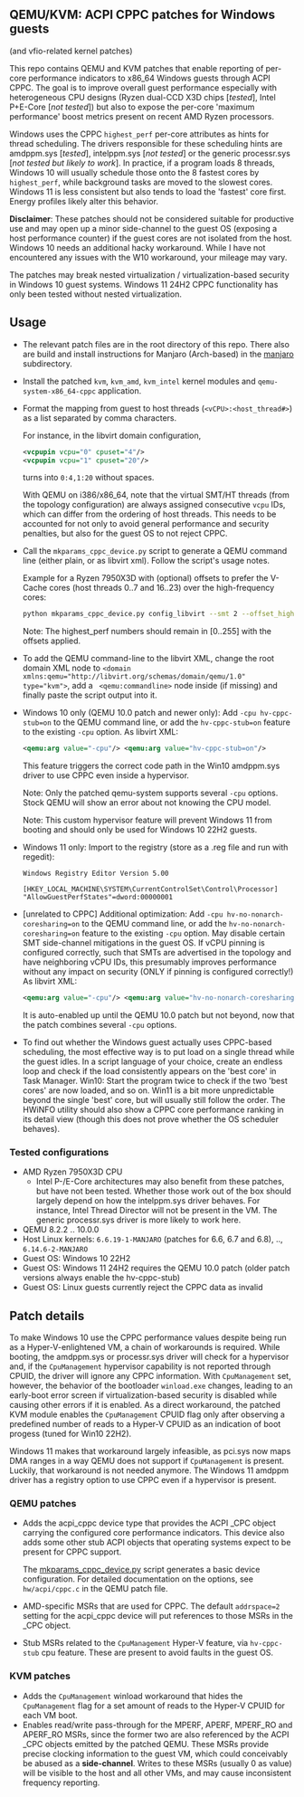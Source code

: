 ## QEMU/KVM: ACPI CPPC patches for Windows guests
(and vfio-related kernel patches)

This repo contains QEMU and KVM patches that enable reporting of per-core performance indicators to x86_64 Windows guests through ACPI CPPC. The goal is to improve overall guest performance especially with heterogeneous CPU designs (Ryzen dual-CCD X3D chips [*tested*], Intel P+E-Core [*not tested*]) but also to expose the per-core 'maximum performance' boost metrics present on recent AMD Ryzen processors. 

Windows uses the CPPC `highest_perf` per-core attributes as hints for thread scheduling. The drivers responsible for these scheduling hints are amdppm.sys [*tested*], intelppm.sys [*not tested*] or the generic processr.sys [*not tested but likely to work*]. In practice, if a program loads 8 threads, Windows 10 will usually schedule those onto the 8 fastest cores by `highest_perf`, while background tasks are moved to the slowest cores. Windows 11 is less consistent but also tends to load the 'fastest' core first. Energy profiles likely alter this behavior.

**Disclaimer**: These patches should not be considered suitable for productive use and may open up a minor side-channel to the guest OS (exposing a host performance counter) if the guest cores are not isolated from the host. Windows 10 needs an additional hacky workaround. While I have not encountered any issues with the W10 workaround, your mileage may vary.

The patches may break nested virtualization / virtualization-based security in Windows 10 guest systems. Windows 11 24H2 CPPC functionality has only been tested without nested virtualization.

## Usage
- The relevant patch files are in the root directory of this repo. There also are build and install instructions for Manjaro (Arch-based) in the [manjaro](manjaro) subdirectory.
- Install the patched `kvm`, `kvm_amd`, `kvm_intel` kernel modules and `qemu-system-x86_64-cppc` application. 
- Format the mapping from guest to host threads (`<vCPU>:<host_thread#>`) as a list separated by comma characters.
  
  For instance, in the libvirt domain configuration,
  ```xml
  <vcpupin vcpu="0" cpuset="4"/>
  <vcpupin vcpu="1" cpuset="20"/>
  ```
  turns into `0:4,1:20` without spaces.

  With QEMU on i386/x86_64, note that the virtual SMT/HT threads (from the topology configuration) are always assigned consecutive `vcpu` IDs, which can differ from the ordering of host threads. This needs to be accounted for not only to avoid general performance and security penalties, but also for the guest OS to not reject CPPC.
- Call the `mkparams_cppc_device.py` script to generate a QEMU command line (either plain, or as libvirt xml). Follow the script's usage notes.

  Example for a Ryzen 7950X3D with (optional) offsets to prefer the V-Cache cores (host threads 0..7 and 16..23) over the high-frequency cores:
  ```bash
  python mkparams_cppc_device.py config_libvirt --smt 2 --offset_highestperf 0..7=+40,8..15=-40,16..23=+40,24..31=-40 --vcpu_assignment 0:4,1:20,<etc. for all 32 threads>
  ```
    Note: The highest_perf numbers should remain in [0..255] with the offsets applied.

- To add the QEMU command-line to the libvirt XML, change the root domain XML node to `<domain xmlns:qemu="http://libvirt.org/schemas/domain/qemu/1.0" type="kvm">`, add a `
  <qemu:commandline>` node inside (if missing) and finally paste the script output into it.

- Windows 10 only (QEMU 10.0 patch and newer only): Add `-cpu hv-cppc-stub=on` to the QEMU command line, or add the `hv-cppc-stub=on` feature to the existing `-cpu` option.
  As libvirt XML:
  ```xml
  <qemu:arg value="-cpu"/> <qemu:arg value="hv-cppc-stub=on"/>
  ```
  This feature triggers the correct code path in the Win10 amdppm.sys driver to use CPPC even inside a hypervisor.
  
  Note: Only the patched qemu-system supports several `-cpu` options. Stock QEMU will show an error about not knowing the CPU model.
  
  Note: This custom hypervisor feature will prevent Windows 11 from booting and should only be used for Windows 10 22H2 guests.

- Windows 11 only: Import to the registry (store as a .reg file and run with regedit):
  ```
  Windows Registry Editor Version 5.00
  
  [HKEY_LOCAL_MACHINE\SYSTEM\CurrentControlSet\Control\Processor]
  "AllowGuestPerfStates"=dword:00000001
  
  ```
- [unrelated to CPPC] Additional optimization: Add `-cpu hv-no-nonarch-coresharing=on` to the QEMU command line, or add the `hv-no-nonarch-coresharing=on` feature to the existing `-cpu` option. May disable certain SMT side-channel mitigations in the guest OS. If vCPU pinning is configured correctly, such that SMTs are advertised in the topology and have neighboring vCPU IDs, this presumably improves performance without any impact on security (ONLY if pinning is configured correctly!)
  As libvirt XML:
  ```xml
  <qemu:arg value="-cpu"/> <qemu:arg value="hv-no-nonarch-coresharing=on"/>
  ```
  It is auto-enabled up until the QEMU 10.0 patch but not beyond, now that the patch combines several `-cpu` options.

- To find out whether the Windows guest actually uses CPPC-based scheduling, the most effective way is to put load on a single thread while the guest idles. In a script language of your choice, create an endless loop and check if the load consistently appears on the 'best core' in Task Manager. Win10: Start the program twice to check if the two 'best cores' are now loaded, and so on. Win11 is a bit more unpredictable beyond the single 'best' core, but will usually still follow the order. The HWiNFO utility should also show a CPPC core performance ranking in its detail view (though this does not prove whether the OS scheduler behaves).

### Tested configurations
- AMD Ryzen 7950X3D CPU
  - Intel P-/E-Core architectures may also benefit from these patches, but have not been tested. Whether those work out of the box should largely depend on how the intelppm.sys driver behaves. For instance, Intel Thread Director will not be present in the VM. The generic processr.sys driver is more likely to work here.
- QEMU 8.2.2 .. 10.0.0
- Host Linux kernels: `6.6.19-1-MANJARO` (patches for 6.6, 6.7 and 6.8), .., `6.14.6-2-MANJARO`
- Guest OS: Windows 10 22H2
- Guest OS: Windows 11 24H2 requires the QEMU 10.0 patch (older patch versions always enable the hv-cppc-stub)
- Guest OS: Linux guests currently reject the CPPC data as invalid

## Patch details

To make Windows 10 use the CPPC performance values despite being run as a Hyper-V-enlightened VM, a chain of workarounds is required. While booting, the amdppm.sys or processr.sys driver will check for a hypervisor and, if the `CpuManagement` hypervisor capability is not reported through CPUID, the driver will ignore any CPPC information. With `CpuManagement` set, however, the behavior of the bootloader `winload.exe` changes, leading to an early-boot error screen if virtualization-based security is disabled while causing other errors if it is enabled. As a direct workaround, the patched KVM module enables the `CpuManagement` CPUID flag only after observing a predefined number of reads to a Hyper-V CPUID as an indication of boot progess (tuned for Win10 22H2).

Windows 11 makes that workaround largely infeasible, as pci.sys now maps DMA ranges in a way QEMU does not support if `CpuManagement` is present. Luckily, that workaround is not needed anymore. The Windows 11 amdppm driver has a registry option to use CPPC even if a hypervisor is present.

### QEMU patches
- Adds the acpi_cppc device type that provides the ACPI _CPC object carrying the configured core performance indicators. This device also adds some other stub ACPI objects that operating systems expect to be present for CPPC support.

  The [mkparams_cppc_device.py](mkparams_cppc_device.py) script generates a basic device configuration. For detailed documentation on the options, see `hw/acpi/cppc.c` in the QEMU patch file.
- AMD-specific MSRs that are used for CPPC. The default `addrspace=2` setting for the acpi_cppc device will put references to those MSRs in the _CPC object.
- Stub MSRs related to the `CpuManagement` Hyper-V feature, via `hv-cppc-stub` cpu feature. These are present to avoid faults in the guest OS.

### KVM patches
- Adds the `CpuManagement` winload workaround that hides the `CpuManagement` flag for a set amount of reads to the Hyper-V CPUID for each VM boot.
- Enables read/write pass-through for the MPERF, APERF, MPERF_RO and APERF_RO MSRs, since the former two are also referenced by the ACPI _CPC objects emitted by the patched QEMU. These MSRs provide precise clocking information to the guest VM, which could conceivably be abused as a **side-channel**. Writes to these MSRs (usually 0 as value) will be visible to the host and all other VMs, and may cause inconsistent frequency reporting.